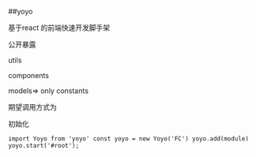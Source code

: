 ##yoyo

基于react 的前端快速开发脚手架

公开暴露

utils

components

models=> only constants



期望调用方式为

初始化

`
import Yoyo from 'yoyo'
const yoyo = new Yoyo('FC')
yoyo.add(module)
yoyo.start('#root');
`


